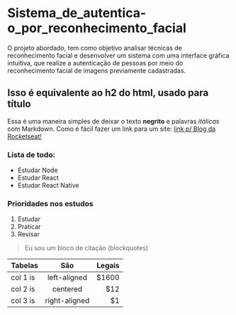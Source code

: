 # Sistema_de_autentica-o_por_reconhecimento_facial
O projeto abordado, tem como objetivo analisar técnicas de reconhecimento facial e desenvolver um sistema com uma interface gráfica intuitiva, que realize a autenticação de pessoas por meio do reconhecimento facial de imagens previamente cadastradas.

## Isso é equivalente ao h2 do html, usado para título
Essa é uma maneira simples de deixar o texto **negrito** e palavras *itálicas* com Markdown.
Como é fácil fazer um link para um site: [link p/ Blog da Rocketseat!](https://blog.rocketseat.com.br/)

### Lista de todo:
- Estudar Node
- Estudar React 
- Estudar React Native

### Prioridades nos estudos
1. Estudar
2. Praticar
3. Revisar

> Eu sou um bloco de citação (blockquotes)


| Tabelas  |      São      |  Legais |
|----------|:-------------:|------:|
| col 1 is |  left-aligned | $1600 |
| col 2 is |    centered   |   $12 |
| col 3 is | right-aligned |    $1 |
